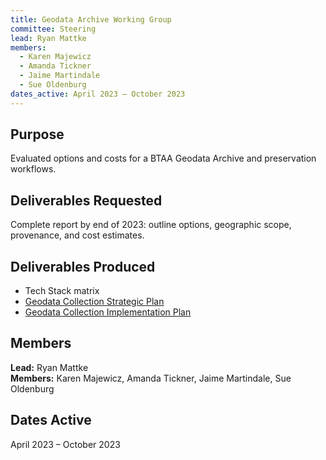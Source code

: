 ```yaml
---
title: Geodata Archive Working Group
committee: Steering
lead: Ryan Mattke
members:
  - Karen Majewicz
  - Amanda Tickner
  - Jaime Martindale
  - Sue Oldenburg
dates_active: April 2023 – October 2023
---
```


## Purpose

Evaluated options and costs for a BTAA Geodata Archive and preservation workflows.

## Deliverables Requested

Complete report by end of 2023: outline options, geographic scope, provenance, and cost estimates.

## Deliverables Produced

- Tech Stack matrix
- [Geodata Collection Strategic Plan](/library/geodata-collection-strategic-plan/)
- [Geodata Collection Implementation Plan](/library/geodata-collection-implementation-plan/)

## Members

**Lead:** Ryan Mattke  
**Members:** Karen Majewicz, Amanda Tickner, Jaime Martindale, Sue Oldenburg

## Dates Active

April 2023 – October 2023
